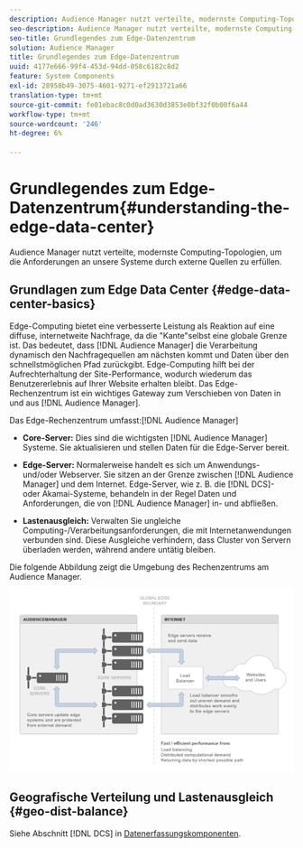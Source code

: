 ```yaml
---
description: Audience Manager nutzt verteilte, modernste Computing-Topologien, um die Anforderungen an unsere Systeme durch externe Quellen zu erfüllen.
seo-description: Audience Manager nutzt verteilte, modernste Computing-Topologien, um die Anforderungen an unsere Systeme durch externe Quellen zu erfüllen.
seo-title: Grundlegendes zum Edge-Datenzentrum
solution: Audience Manager
title: Grundlegendes zum Edge-Datenzentrum
uuid: 4177e666-99f4-453d-94dd-058c6182c8d2
feature: System Components
exl-id: 28958b49-3075-4601-9271-ef2913721a66
translation-type: tm+mt
source-git-commit: fe01ebac8c0d0ad3630d3853e0bf32f0b00f6a44
workflow-type: tm+mt
source-wordcount: '246'
ht-degree: 6%

---
```


# Grundlegendes zum Edge-Datenzentrum{#understanding-the-edge-data-center}

Audience Manager nutzt verteilte, modernste Computing-Topologien, um die Anforderungen an unsere Systeme durch externe Quellen zu erfüllen.

## Grundlagen zum Edge Data Center {#edge-data-center-basics}

<!-- 

c_compedge.xml

 -->

Edge-Computing bietet eine verbesserte Leistung als Reaktion auf eine diffuse, internetweite Nachfrage, da die &quot;Kante&quot;selbst eine globale Grenze ist. Das bedeutet, dass [!DNL Audience Manager] die Verarbeitung dynamisch den Nachfragequellen am nächsten kommt und Daten über den schnellstmöglichen Pfad zurückgibt. Edge-Computing hilft bei der Aufrechterhaltung der Site-Performance, wodurch wiederum das Benutzererlebnis auf Ihrer Website erhalten bleibt. Das Edge-Rechenzentrum ist ein wichtiges Gateway zum Verschieben von Daten in und aus [!DNL Audience Manager].

Das Edge-Rechenzentrum umfasst:[!DNL Audience Manager]

* **Core-Server:** Dies sind die wichtigsten  [!DNL Audience Manager] Systeme. Sie aktualisieren und stellen Daten für die Edge-Server bereit.

* **Edge-Server:** Normalerweise handelt es sich um Anwendungs- und/oder Webserver. Sie sitzen an der Grenze zwischen [!DNL Audience Manager] und dem Internet. Edge-Server, wie z. B. die [!DNL DCS]- oder Akamai-Systeme, behandeln in der Regel Daten und Anforderungen, die von [!DNL Audience Manager] in- und abfließen.

* **Lastenausgleich:** Verwalten Sie ungleiche Computing-/Verarbeitungsanforderungen, die mit Internetanwendungen verbunden sind. Diese Ausgleiche verhindern, dass Cluster von Servern überladen werden, während andere untätig bleiben.

Die folgende Abbildung zeigt die Umgebung des Rechenzentrums am Audience Manager.

![](assets/edge_data_center.png)

## Geografische Verteilung und Lastenausgleich {#geo-dist-balance}

Siehe Abschnitt [!DNL DCS] in [Datenerfassungskomponenten](../../reference/system-components/components-data-collection.md).
